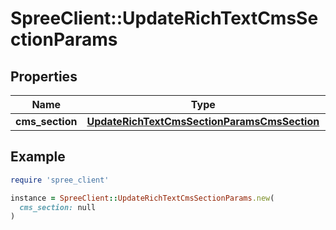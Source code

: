 # SpreeClient::UpdateRichTextCmsSectionParams

## Properties

| Name | Type | Description | Notes |
| ---- | ---- | ----------- | ----- |
| **cms_section** | [**UpdateRichTextCmsSectionParamsCmsSection**](UpdateRichTextCmsSectionParamsCmsSection.md) |  |  |

## Example

```ruby
require 'spree_client'

instance = SpreeClient::UpdateRichTextCmsSectionParams.new(
  cms_section: null
)
```

